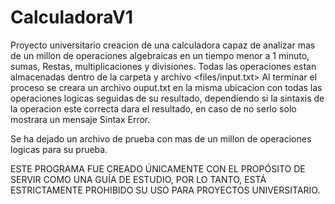 # CalculadoraV1
Proyecto universitario creacion de una calculadora capaz de analizar mas de un millon de operaciones algebraicas en un tiempo menor a 1 minuto, 
sumas, Restas, multiplicaciones y divisiones.
Todas las operaciones estan almacenadas dentro de la carpeta y archivo <files/input.txt>
Al terminar el proceso se creara un archivo ouput.txt en la misma ubicacion con todas las operaciones logicas seguidas de su resultado, dependiendo 
si la sintaxis de la operacion este correcta dara el resultado, en caso de no serlo solo mostrara un mensaje Sintax Error.

Se ha dejado un archivo de prueba con mas de un millon de operaciones logicas para su prueba.

ESTE PROGRAMA FUE CREADO ÚNICAMENTE CON EL PROPÓSITO DE SERVIR COMO UNA GUÍA DE ESTUDIO, POR LO TANTO, ESTÁ ESTRICTAMENTE PROHIBIDO SU USO PARA PROYECTOS UNIVERSITARIO.
